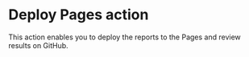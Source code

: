 # Deploy Pages action

This action enables you to deploy the reports to the Pages and review results on GitHub.